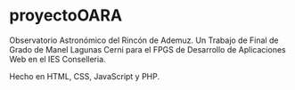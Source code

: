 # proyectoOARA
Observatorio Astronómico del Rincón de Ademuz. 
Un Trabajo de Final de Grado de Manel Lagunas Cerni para el FPGS de Desarrollo de Aplicaciones Web en el IES Conselleria.

Hecho en HTML, CSS, JavaScript y PHP.
